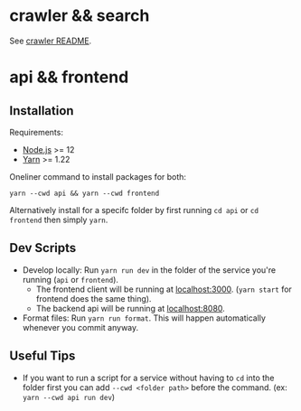
# crawler && search

See [crawler README](/crawler/README.md).

# api && frontend
## Installation 

Requirements: 
- [Node.js](https://nodejs.org/en/) >= 12
- [Yarn](https://classic.yarnpkg.com/en/docs/install/) >= 1.22

Oneliner command to install packages for both: 

`yarn --cwd api && yarn --cwd frontend`

Alternatively install for a specifc folder by first running `cd api` or `cd frontend` then simply `yarn`.

## Dev Scripts

- Develop locally: Run `yarn run dev` in the folder of the service you're running (`api` or `frontend`).
    - The frontend client will be running at [localhost:3000](http://localhost:3000). (`yarn start` for frontend does the same thing). 
    - The backend api will be running at [localhost:8080](http://localhost:8080).
- Format files: Run `yarn run format`. This will happen automatically whenever you commit anyway.


## Useful Tips

- If you want to run a script for a service without having to `cd` into the folder first you can add `--cwd <folder path>` before the command. (ex: `yarn --cwd api run dev`)